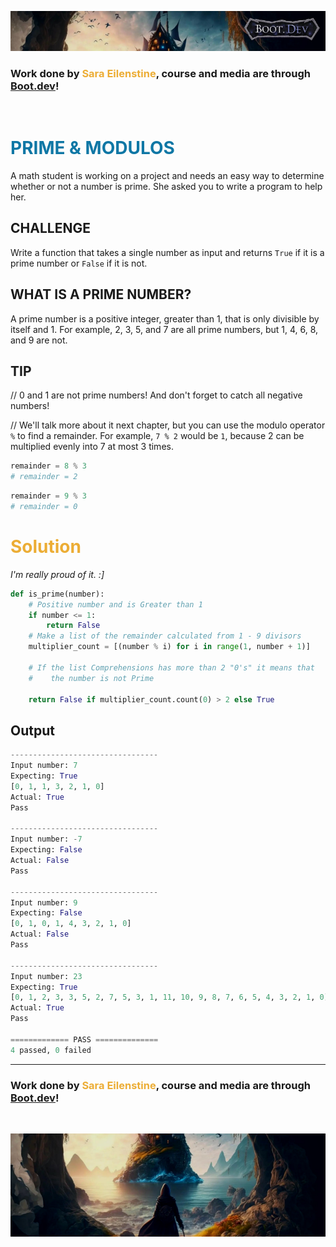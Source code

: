 ![alt text](img/image-3.png)

### Work done by <span style="color:#ECAD35">Sara Eilenstine</span>, course and media are through <a href="https://www.boot.dev/">Boot.dev</a>!

<br>

# <span style="color:#0F77A5"><strong>PRIME & MODULOS</strong></span>

A math student is working on a project and needs an easy way to determine whether or not a number is prime. She asked you to write a program to help her.

## CHALLENGE

Write a function that takes a single number as input and returns `True` if it is a prime number or `False` if it is not.

## WHAT IS A PRIME NUMBER?

A prime number is a positive integer, greater than 1, that is only divisible by itself and 1. For example, 2, 3, 5, and 7 are all prime numbers, but 1, 4, 6, 8, and 9 are not.

## TIP

// 0 and 1 are not prime numbers! And don't forget to catch all negative numbers!

// We'll talk more about it next chapter, but you can use the modulo operator `%` to find a remainder. For example, `7 % 2` would be `1`, because 2 can be multiplied evenly into 7 at most 3 times.

```python
remainder = 8 % 3
# remainder = 2
```

```python
remainder = 9 % 3
# remainder = 0
```

# <span style="color:#ECAD35">Solution</span>

_I'm really proud of it. :]_

```python
def is_prime(number):
    # Positive number and is Greater than 1
    if number <= 1:
        return False
    # Make a list of the remainder calculated from 1 - 9 divisors
    multiplier_count = [(number % i) for i in range(1, number + 1)]

    # If the list Comprehensions has more than 2 "0's" it means that
    #    the number is not Prime

    return False if multiplier_count.count(0) > 2 else True
```

## Output

```python
---------------------------------
Input number: 7
Expecting: True
[0, 1, 1, 3, 2, 1, 0]
Actual: True
Pass

---------------------------------
Input number: -7
Expecting: False
Actual: False
Pass

---------------------------------
Input number: 9
Expecting: False
[0, 1, 0, 1, 4, 3, 2, 1, 0]
Actual: False
Pass

---------------------------------
Input number: 23
Expecting: True
[0, 1, 2, 3, 3, 5, 2, 7, 5, 3, 1, 11, 10, 9, 8, 7, 6, 5, 4, 3, 2, 1, 0]
Actual: True
Pass

============= PASS ==============
4 passed, 0 failed
```

---

### Work done by <span style="color:#ECAD35">Sara Eilenstine</span>, course and media are through <a href="https://www.boot.dev/">Boot.dev</a>!

<br>

![alt text](img/image-4.png)
